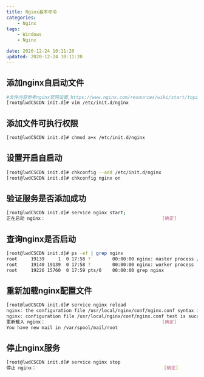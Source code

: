 ```yaml
---
title: Nginx基本命令
categories: 
	- Nginx
tags: 
	- Windows
	- Nginx

date: 2020-12-24 10:11:20
updated: 2020-12-24 10:11:20
---
```

<!-- toc -->

## <span id="inline-blue">添加nginx自启动文件</span>
```bash
#文件内容参考nginx官网设置,https://www.nginx.com/resources/wiki/start/topics/examples/redhatnginxinit/ ,注意修改其中nginx可执行文件路径和指定配置文件路径
[root@lwdCSCDN init.d]# vim /etc/init.d/nginx
```

## <span id="inline-blue">添加文件可执行权限</span>
```bash
[root@lwdCSCDN init.d]# chmod a+x /etc/init.d/nginx
```

## <span id="inline-blue">设置开启自启动</span>
```bash
[root@lwdCSCDN init.d]# chkconfig --add /etc/init.d/nginx
[root@lwdCSCDN init.d]# chkconfig nginx on
```

## <span id="inline-blue">验证服务是否添加成功</span>
```bash
[root@lwdCSCDN init.d]# service nginx start;
正在启动 nginx：                                           [确定]
```

## <span id="inline-blue">查询nginx是否启动</span>
```bash
[root@lwdCSCDN init.d]# ps -ef | grep nginx
root     19139     1  0 17:58 ?        00:00:00 nginx: master process /usr/local/nginx/sbin/nginx -c /usr/local/nginx/conf/nginx.conf
root     19140 19139  0 17:58 ?        00:00:00 nginx: worker process                                          
root     19226 15760  0 17:59 pts/0    00:00:00 grep nginx
```


## <span id="inline-blue">重新加载nginx配置文件</span>
```bash
[root@lwdCSCDN init.d]# service nginx reload
nginx: the configuration file /usr/local/nginx/conf/nginx.conf syntax is ok
nginx: configuration file /usr/local/nginx/conf/nginx.conf test is successful
重新载入 nginx：                                           [确定]
You have new mail in /var/spool/mail/root
```

## <span id="inline-blue">停止nginx服务</span>
```bash
[root@lwdCSCDN init.d]# service nginx stop
停止 nginx：                                               [确定]
```


